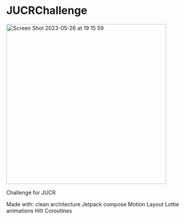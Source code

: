 # JUCRChallenge

<img width="423" alt="Screen Shot 2023-05-26 at 19 15 59" src="https://github.com/rafaelaltamirano/JUCRChallenge/assets/53957022/3c678832-3384-4b1c-93ae-69110ec87e0f">


Challenge for JUCR 

Made with:
clean architecture
Jetpack compose
Motion Layout
Lottie animations 
Hilt
Coroutines
